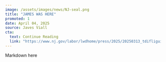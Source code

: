 ```yaml
---
image: /assets/images/news/NJ-seal.png
title: "JAMES WAS HERE"
promoted: 1
date: April 04, 2025
source: Javes Viall
cta:
  text: Continue Reading
  link: "https://www.nj.gov/labor/lwdhome/press/2025/20250313_tdifliguide.shtml"
---
```


Markdown here
